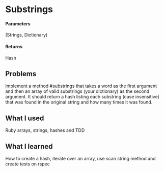 # Substrings

#### Parameters

(Strings, Dictionary)

#### Returns

Hash

## Problems

Implement a method #substrings that takes a word as the first argument and then an array of valid substrings (your dictionary) as the second argument. It should return a hash listing each substring (case insensitive) that was found in the original string and how many times it was found.

## What I used

Ruby arrays, strings, hashes and TDD

## What I learned

How to create a hash, iterate over an array, use scan string method and create tests on rspec
